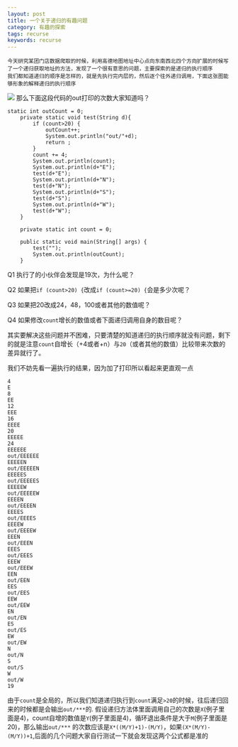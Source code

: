 ```yaml
---
layout: post
title: 一个关于递归的有趣问题
category: 有趣的探索
tags: recurse
keywords: recurse
---
```


    今天研究某团门店数据爬取的时候，利用高德地图地址中心点向东南西北四个方向扩展的时候写了一个递归获取地址的方法，发现了一个很有意思的问题，主要探索的是递归的执行顺序
    我们都知道递归的顺序是怎样的，就是先执行完内层的，然后逐个往外递归调用，下面这张图能够形象的解释递归的执行顺序
   <img src="http://github-blog.oss-cn-shenzhen.aliyuncs.com/2019-04-25.jpg"></img>
   那么下面这段代码的out打印的次数大家知道吗？
   
   ```
   static int outCount = 0;
       private static void test(String d){
           if (count>20) {
               outCount++;
               System.out.println("out/"+d);
               return ;
           }
           count += 4;
           System.out.println(count);
           System.out.println(d+"E");
           test(d+"E");
           System.out.println(d+"N");
           test(d+"N");
           System.out.println(d+"S");
           test(d+"S");
           System.out.println(d+"W");
           test(d+"W");
       }
   
       private static int count = 0;
   
       public static void main(String[] args) {
           test("");
           System.out.println(outCount);
       }
   ```
   Q1 执行了的小伙伴会发现是19次，为什么呢？
   
   Q2 如果把`if (count>20) {`改成`if (count>=20) {`会是多少次呢？
   
   Q3 如果把20改成24，48，100或者其他的数值呢？
   
   Q4 如果修改`count`增长的数值或者下面递归调用自身的数目呢？
   
   其实要解决这些问题并不困难，只要清楚的知道递归的执行顺序就没有问题，剩下的就是注意`count`自增长（+4或者+n）与`20`（或者其他的数值）比较带来次数的差异就行了。
   
   我们不妨先看一遍执行的结果，因为加了打印所以看起来更直观一点
   ```
   4
   E
   8
   EE
   12
   EEE
   16
   EEEE
   20
   EEEEE
   24
   EEEEEE
   out/EEEEEE
   EEEEEN
   out/EEEEEN
   EEEEES
   out/EEEEES
   EEEEEW
   out/EEEEEW
   EEEEN
   out/EEEEN
   EEEES
   out/EEEES
   EEEEW
   out/EEEEW
   EEEN
   out/EEEN
   EEES
   out/EEES
   EEEW
   out/EEEW
   EEN
   out/EEN
   EES
   out/EES
   EEW
   out/EEW
   EN
   out/EN
   ES
   out/ES
   EW
   out/EW
   N
   out/N
   S
   out/S
   W
   out/W
   19
   ```
   由于`count`是全局的，所以我们知道递归执行到`count`满足`>20`的时候，往后递归回来的时候都是会输出`out/***`的.
   假设递归方法体里面调用自己的次数是`X`(例子里面是4)，count自增的数值是`Y`(例子里面是4)，循环退出条件是大于`M`(例子里面是20)，那么输出`out/***`
   的次数应该是`X*((M/Y)+1)-(M/Y)`，如果`(X*(M/Y)-(M/Y))+1`,后面的几个问题大家自行测试一下就会发现这两个公式都是准的